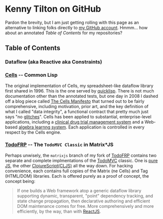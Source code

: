 # Kenny Tilton on GitHub

Pardon the brevity, but I am just getting rolling with this page as an alternative to linking folks directly to [my GitHub account](https://github.com/kennytilton). Hmmm... how about an annotated *Table of Contents* for my repositories?

## Table of Contents
### Dataflow (aka Reactive aka Constraints)
### [Cells](https://github.com/kennytilton/cells) -- Common Lisp
The original implementation of Cells, my spreadsheet-like dataflow library first shared in 1996. This is the one served by [quicklisp](https://www.quicklisp.org/beta/).
There is not much documentation other than the annotated tests, but one day in 2008 I dashed off a blog piece called [The Cells Manifesto](http://smuglispweeny.blogspot.com/2008/02/cells-manifesto.html) that turned out to be fairly comprehensive, including motivation, prior art, and the key definition of what I called "data integrity", a functional contract that pretty much just says "no [glitches](https://en.wikipedia.org/wiki/Reactive_programming#Glitches)".
Cells has been applied to substantial, enterprise-level applications, including a [clinical drug trial management system](http://smuglispweeny.blogspot.com/2008/03/my-biggest-lisp-project.html) and a Web-based [algebra learnng system](http://tiltonsalgebra.com/#). Each application is controlled in every respect by the Cells engine.
### [TodoFRP](https://github.com/kennytilton/todoFRP/tree/matrixjs) -- The `TodoMVC Classic` in Matrix*JS
Perhaps unwisely, the `matrixjs` branch of my fork of [TodoFRP]() contains two separate and complete implmentations of the [TodoMVC]() classic. One is [pure JS](https://github.com/kennytilton/todoFRP/tree/matrixjs/todo/MatrixJS), the other [ClojureScript(CLJS)](https://github.com/kennytilton/todoFRP/tree/matrixjs/todo/MatrixCLJS) all the way down. For hacking convenience, each contains full copies of the Matrix (ne Cells) and Tag (HTML/DOM) libraries. Each is offered purely as a proof of concept, the concept being:
> If one builds a Web framework atop a generic dataflow library supporting dynamic, transparent, "point" dependency tracking, and state change propagation, then declarative authoring and efficient DOM maintenance comes for free. More comprehensively and more efficiently, by the way, than with [ReactJS](https://reactjs.org).


